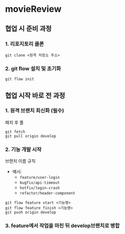 # movieReview

## 협업 시 준비 과정 

### 1. 리포지토리 클론
   
```
git clone <원격 저장소 주소>
```

### 2. git flow 설치 및 초기화

```
git flow init
```

## 협업 시작 바로 전 과정 

### 1. 원격 브랜치 최신화 (필수)

패치 후 풀

```
git fetch
git pull origin develop
```

### 2. 기능 개발 시작

브랜치 이름 규칙 

- 예시:
    - `feature/user-login`
    - `bugfix/api-timeout`
    - `hotfix/login-crash`
    - `refactor/header-component`
      
```
git flow feature start <기능명>
git flow feature finish <기능명>
git push origin develop
```

### 3. feature에서 작업을 마친 뒤 develop브랜치로 병합 







